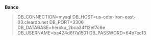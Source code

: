 **Banco**
> DB_CONNECTION=mysql
> DB_HOST=us-cdbr-iron-east-03.cleardb.net
> DB_PORT=3306
> DB_DATABASE=heroku_2bca34f12ef7c6e
> DB_USERNAME=ba424d6f7a1501
> DB_PASSWORD=64b7ec13
